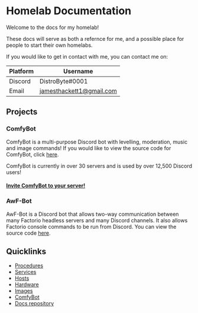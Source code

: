 # Homelab Documentation

Welcome to the docs for my homelab!

These docs will serve as both a refernce for me, and a possible place for people to start their own homelabs.

If you would like to get in contact with me, you can contact me on:

| Platform | Username                 |
| -------- | ------------------------ |
| Discord  | DistroByte#0001          |
| Email    | jamesthackett1@gmail.com |

## Projects

### ComfyBot

ComfyBot is a multi-purpose Discord bot with levelling, moderation, music and image commands! If you would like
to view the source code for ComfyBot, click [here](https://github.com/DistroByte/ComfyBot).

ComfyBot is currently in over 30 servers and is used by over 12,500 Discord users!

#### [Invite ComfyBot to your server!](https://discord.com/api/oauth2/authorize?client_id=666393146351026176&permissions=8&scope=bot)

### AwF-Bot

AwF-Bot is a Discord bot that allows two-way communication between many Factorio headless servers and many Discord channels.
It also allows Factorio console commands to be run from Discord. You can view the source code [here](https://github.com/DistroByte/AwF-Bot).

## Quicklinks

- [Procedures](procedures.md)
- [Services](services/services.md)
- [Hosts](hosts/hosts.md)
- [Hardware](hardware/hardware.md)
- [Images](images/images.md)
- [ComfyBot](https://github.com/DistroByte/ComfyBot)
- [Docs repository](https://github.com/DistroByte/docs)
